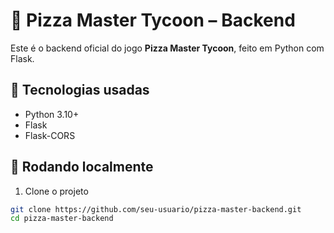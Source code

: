 # 🍕 Pizza Master Tycoon – Backend

Este é o backend oficial do jogo **Pizza Master Tycoon**, feito em Python com Flask.

## 🔧 Tecnologias usadas

- Python 3.10+
- Flask
- Flask-CORS

## 🚀 Rodando localmente

1. Clone o projeto
```bash
git clone https://github.com/seu-usuario/pizza-master-backend.git
cd pizza-master-backend
